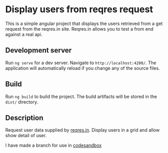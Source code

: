 # Display users from reqres request

This is a simple angular project that displays the users retrieved from a get request from the reqres.in site. Reqres.in allows you to test a from end against a real api. 

## Development server

Run `ng serve` for a dev server. Navigate to `http://localhost:4200/`. The application will automatically reload if you change any of the source files.

## Build

Run `ng build` to build the project. The build artifacts will be stored in the `dist/` directory.

## Description
Request user data supplied by [reqres.in](https://reqres.in). Display users in a grid and allow show detail of user. 

I have made a branch for use in [codesandbox](https://codesandbox.io/p/github/marcusblackhall/display-users-from-reqres/draft/jovial-dijkstra)


  